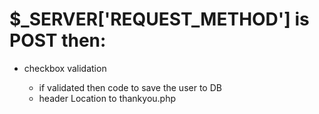 <h1>$_SERVER['REQUEST_METHOD'] is POST then:</h1>
<ul>
    <li>checkbox validation</li>
    <ul>
        <li>if validated then code to save the user to DB</li>
        <li>header Location to thankyou.php</li>
    </ul>

</ul>
